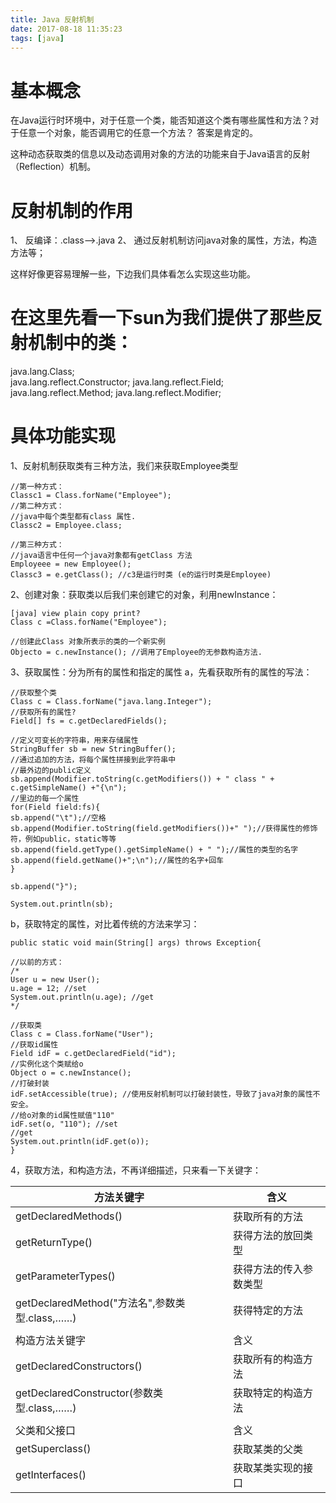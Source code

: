 ```yaml
---
title: Java 反射机制
date: 2017-08-18 11:35:23
tags: [java]
---
```

# 基本概念
在Java运行时环境中，对于任意一个类，能否知道这个类有哪些属性和方法？对于任意一个对象，能否调用它的任意一个方法？ 答案是肯定的。

这种动态获取类的信息以及动态调用对象的方法的功能来自于Java语言的反射（Reflection）机制。
<!-- more -->
# 反射机制的作用
1、 反编译：.class-->.java
2、 通过反射机制访问java对象的属性，方法，构造方法等；

这样好像更容易理解一些，下边我们具体看怎么实现这些功能。

# 在这里先看一下sun为我们提供了那些反射机制中的类：
java.lang.Class;                
java.lang.reflect.Constructor; java.lang.reflect.Field;        
java.lang.reflect.Method;
java.lang.reflect.Modifier;

# 具体功能实现
1、反射机制获取类有三种方法，我们来获取Employee类型
```
//第一种方式：  
Classc1 = Class.forName("Employee");  
//第二种方式：  
//java中每个类型都有class 属性.  
Classc2 = Employee.class;  
   
//第三种方式：  
//java语言中任何一个java对象都有getClass 方法  
Employeee = new Employee();  
Classc3 = e.getClass(); //c3是运行时类 (e的运行时类是Employee)  
```
2、创建对象：获取类以后我们来创建它的对象，利用newInstance：
```
[java] view plain copy print?
Class c =Class.forName("Employee");  
  
//创建此Class 对象所表示的类的一个新实例  
Objecto = c.newInstance(); //调用了Employee的无参数构造方法.  
```
3、获取属性：分为所有的属性和指定的属性
a，先看获取所有的属性的写法：
```
//获取整个类  
Class c = Class.forName("java.lang.Integer");  
//获取所有的属性?  
Field[] fs = c.getDeclaredFields();  

//定义可变长的字符串，用来存储属性  
StringBuffer sb = new StringBuffer();  
//通过追加的方法，将每个属性拼接到此字符串中  
//最外边的public定义  
sb.append(Modifier.toString(c.getModifiers()) + " class " + c.getSimpleName() +"{\n");  
//里边的每一个属性  
for(Field field:fs){  
sb.append("\t");//空格  
sb.append(Modifier.toString(field.getModifiers())+" ");//获得属性的修饰符，例如public，static等等  
sb.append(field.getType().getSimpleName() + " ");//属性的类型的名字  
sb.append(field.getName()+";\n");//属性的名字+回车  
}  

sb.append("}");  

System.out.println(sb);  
```
b，获取特定的属性，对比着传统的方法来学习：

```
public static void main(String[] args) throws Exception{  
              
//以前的方式：  
/* 
User u = new User(); 
u.age = 12; //set 
System.out.println(u.age); //get 
*/  

//获取类  
Class c = Class.forName("User");  
//获取id属性  
Field idF = c.getDeclaredField("id");  
//实例化这个类赋给o  
Object o = c.newInstance();  
//打破封装  
idF.setAccessible(true); //使用反射机制可以打破封装性，导致了java对象的属性不安全。  
//给o对象的id属性赋值"110"  
idF.set(o, "110"); //set  
//get  
System.out.println(idF.get(o));  
} 
```
4，获取方法，和构造方法，不再详细描述，只来看一下关键字：

| 方法关键字                                  | 含义          |
| -------------------------------------- | ----------- |
| getDeclaredMethods()                   | 获取所有的方法     |
| getReturnType()                        | 获得方法的放回类型   |
| getParameterTypes()                    | 获得方法的传入参数类型 |
| getDeclaredMethod("方法名",参数类型.class,……) | 获得特定的方法     |
|                                        |             |
| 构造方法关键字                                | 含义          |
| getDeclaredConstructors()              | 获取所有的构造方法   |
| getDeclaredConstructor(参数类型.class,……)  | 获取特定的构造方法   |
|                                        |             |
| 父类和父接口                                 | 含义          |
| getSuperclass()                        | 获取某类的父类     |
| getInterfaces()                        | 获取某类实现的接口   |

